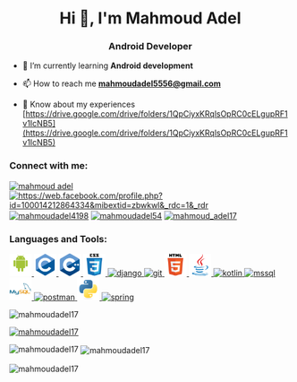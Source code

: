 <h1 align="center">Hi 👋, I'm Mahmoud Adel</h1>
<h3 align="center">Android Developer</h3>


- 🌱 I’m currently learning **Android development**

- 📫 How to reach me **mahmoudadel5556@gmail.com**

- 📄 Know about my experiences [https://drive.google.com/drive/folders/1QpCiyxKRqlsOpRC0cELgupRF1v1IcNB5](https://drive.google.com/drive/folders/1QpCiyxKRqlsOpRC0cELgupRF1v1IcNB5)

<h3 align="left">Connect with me:</h3>
<p align="left">
<a href="https://linkedin.com/in/mahmoud adel" target="blank"><img align="center" src="https://raw.githubusercontent.com/rahuldkjain/github-profile-readme-generator/master/src/images/icons/Social/linked-in-alt.svg" alt="mahmoud adel" height="30" width="40" /></a>
<a href="https://fb.com/https://web.facebook.com/profile.php?id=100014212864334&mibextid=zbwkwl&_rdc=1&_rdr" target="blank"><img align="center" src="https://raw.githubusercontent.com/rahuldkjain/github-profile-readme-generator/master/src/images/icons/Social/facebook.svg" alt="https://web.facebook.com/profile.php?id=100014212864334&mibextid=zbwkwl&_rdc=1&_rdr" height="30" width="40" /></a>
<a href="https://instagram.com/mahmoudadel4198" target="blank"><img align="center" src="https://raw.githubusercontent.com/rahuldkjain/github-profile-readme-generator/master/src/images/icons/Social/instagram.svg" alt="mahmoudadel4198" height="30" width="40" /></a>
<a href="https://codeforces.com/profile/mahmoudadel54" target="blank"><img align="center" src="https://raw.githubusercontent.com/rahuldkjain/github-profile-readme-generator/master/src/images/icons/Social/codeforces.svg" alt="mahmoudadel54" height="30" width="40" /></a>
<a href="https://www.leetcode.com/mahmoud_adel17" target="blank"><img align="center" src="https://raw.githubusercontent.com/rahuldkjain/github-profile-readme-generator/master/src/images/icons/Social/leet-code.svg" alt="mahmoud_adel17" height="30" width="40" /></a>
</p>

<h3 align="left">Languages and Tools:</h3>
<p align="left"> <a href="https://developer.android.com" target="_blank" rel="noreferrer"> <img src="https://raw.githubusercontent.com/devicons/devicon/master/icons/android/android-original-wordmark.svg" alt="android" width="40" height="40"/> </a> <a href="https://www.cprogramming.com/" target="_blank" rel="noreferrer"> <img src="https://raw.githubusercontent.com/devicons/devicon/master/icons/c/c-original.svg" alt="c" width="40" height="40"/> </a> <a href="https://www.w3schools.com/cpp/" target="_blank" rel="noreferrer"> <img src="https://raw.githubusercontent.com/devicons/devicon/master/icons/cplusplus/cplusplus-original.svg" alt="cplusplus" width="40" height="40"/> </a> <a href="https://www.w3schools.com/css/" target="_blank" rel="noreferrer"> <img src="https://raw.githubusercontent.com/devicons/devicon/master/icons/css3/css3-original-wordmark.svg" alt="css3" width="40" height="40"/> </a> <a href="https://www.djangoproject.com/" target="_blank" rel="noreferrer"> <img src="https://cdn.worldvectorlogo.com/logos/django.svg" alt="django" width="40" height="40"/> </a> <a href="https://git-scm.com/" target="_blank" rel="noreferrer"> <img src="https://www.vectorlogo.zone/logos/git-scm/git-scm-icon.svg" alt="git" width="40" height="40"/> </a> <a href="https://www.w3.org/html/" target="_blank" rel="noreferrer"> <img src="https://raw.githubusercontent.com/devicons/devicon/master/icons/html5/html5-original-wordmark.svg" alt="html5" width="40" height="40"/> </a> <a href="https://www.java.com" target="_blank" rel="noreferrer"> <img src="https://raw.githubusercontent.com/devicons/devicon/master/icons/java/java-original.svg" alt="java" width="40" height="40"/> </a> <a href="https://kotlinlang.org" target="_blank" rel="noreferrer"> <img src="https://www.vectorlogo.zone/logos/kotlinlang/kotlinlang-icon.svg" alt="kotlin" width="40" height="40"/> </a> <a href="https://www.microsoft.com/en-us/sql-server" target="_blank" rel="noreferrer"> <img src="https://www.svgrepo.com/show/303229/microsoft-sql-server-logo.svg" alt="mssql" width="40" height="40"/> </a> <a href="https://www.mysql.com/" target="_blank" rel="noreferrer"> <img src="https://raw.githubusercontent.com/devicons/devicon/master/icons/mysql/mysql-original-wordmark.svg" alt="mysql" width="40" height="40"/> </a> <a href="https://postman.com" target="_blank" rel="noreferrer"> <img src="https://www.vectorlogo.zone/logos/getpostman/getpostman-icon.svg" alt="postman" width="40" height="40"/> </a> <a href="https://www.python.org" target="_blank" rel="noreferrer"> <img src="https://raw.githubusercontent.com/devicons/devicon/master/icons/python/python-original.svg" alt="python" width="40" height="40"/> </a> <a href="https://spring.io/" target="_blank" rel="noreferrer"> <img src="https://www.vectorlogo.zone/logos/springio/springio-icon.svg" alt="spring" width="40" height="40"/> </a> </p>


<p align="left"> <img src="https://komarev.com/ghpvc/?username=mahmoudadel17&label=Profile%20views&color=0e75b6&style=flat" alt="mahmoudadel17" /> </p>

<p align="left"> <a href="https://github.com/ryo-ma/github-profile-trophy"><img src="https://github-profile-trophy.vercel.app/?username=mahmoudadel17" alt="mahmoudadel17" /></a> </p>

<p><img align="left" src="https://github-readme-stats.vercel.app/api/top-langs?username=mahmoudadel17&show_icons=true&locale=en&layout=compact" alt="mahmoudadel17" /></p>

<p>&nbsp;<img align="center" src="https://github-readme-stats.vercel.app/api?username=mahmoudadel17&show_icons=true&locale=en" alt="mahmoudadel17" /></p>

<p><img align="center" src="https://github-readme-streak-stats.herokuapp.com/?user=mahmoudadel17&" alt="mahmoudadel17" /></p>
